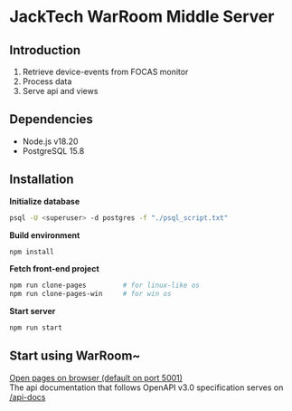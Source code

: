 # JackTech WarRoom Middle Server
## Introduction
1. Retrieve device-events from FOCAS monitor
2. Process data
3. Serve api and views

## Dependencies
- Node.js v18.20
- PostgreSQL 15.8

## Installation
**Initialize database**  
```sh
psql -U <superuser> -d postgres -f "./psql_script.txt"
```
**Build environment**
```sh
npm install
```
**Fetch front-end project**
```sh  
npm run clone-pages         # for linux-like os
npm run clone-pages-win     # for win os
```
**Start server**
```sh
npm run start
```

## Start using WarRoom~
[Open pages on browser (default on port 5001)](http://localhost:5001)  
The api documentation that follows OpenAPI v3.0 specification serves on
[/api-docs](http://localhost:5001/api-docs)